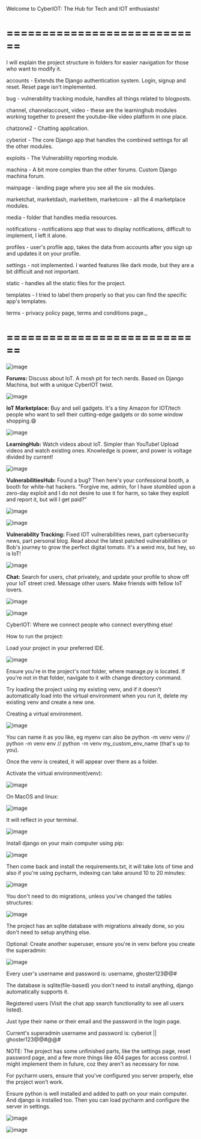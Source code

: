 Welcome to CyberIOT: The Hub for Tech and IOT enthusiasts!

============================
============================

I will explain the project structure in folders for easier navigation for those who want to modify it.

accounts - Extends the Django authentication system. Login, signup and reset. Reset page isn't implemented.

bug - vulnerability tracking module, handles all things related to blogposts.

channel, channelaccount, video - these are the learninghub modules working together to present the youtube-like video platform in one place.

chatzone2 - Chatting application.

cyberiot - The core Django app that handles the combined settings for all the other modules.

exploits - The Vulnerability reporting module.

machina - A bit more complex than the other forums. Custom Django machina forum.

mainpage  - landing page where you see all the six modules.

marketchat, marketdash, marketitem, marketcore - all the 4 marketplace modules.

media - folder that handles media resources.

notifications - notifications app that was to display notifications, difficult to implement, I left it alone.

profiles - user's profile app, takes the data from accounts after you sign up and updates it on your profile.

settings - not implemented. I wanted features like dark mode, but they are a bit difficult and not important.

static - handles all the static files for the project.

templates - I tried to label them properly so that you can find the specific app's templates.

terms - privacy policy page, terms and conditions page._

============================
============================

![image](https://github.com/user-attachments/assets/0da19965-6640-4aad-8f9f-5f443d3e31bb)

**Forums:** Discuss about IoT. A mosh pit for tech nerds. Based on Django Machina, but with a unique CyberIOT twist.

![image](https://github.com/user-attachments/assets/96e0051e-a16f-4bc2-a5aa-11c2a59de634)

**IoT Marketplace:** Buy and sell gadgets. It's a tiny Amazon for IOT/tech people who want to sell their cutting-edge gadgets or do some window shopping.😄

![image](https://github.com/user-attachments/assets/10ba4f74-3a85-4118-9fb7-1131849fe679)

**LearningHub:** Watch videos about IoT. Simpler than YouTube! Upload videos and watch existing ones. Knowledge is power, and power is voltage divided by current!

![image](https://github.com/user-attachments/assets/18e9ec34-749e-4755-8dce-602e773a5ea5)

**VulnerabilitiesHub:** Found a bug? Then here's your confessional booth, a booth for white-hat hackers. "Forgive me, admin, for I have stumbled upon a zero-day exploit and I do not desire to use it for harm, so take they exploit and report it, but will I get paid?"

![image](https://github.com/user-attachments/assets/34c64e2e-0023-4616-8290-7f78ffe48979)

![image](https://github.com/user-attachments/assets/ee7f8590-fae2-46ce-9ede-f7a5d375b13f)

**Vulnerability Tracking:** Fixed IOT vulnerabilities news, part cybersecurity news, part personal blog. Read about the latest patched vulnerabilities or Bob's journey to grow the perfect digital tomato. It's a weird mix, but hey, so is IoT!

![image](https://github.com/user-attachments/assets/7bbbf659-87e9-484a-972a-120afd68d2c5)

**Chat:** Search for users, chat privately, and update your profile to show off your IoT street cred. Message other users. Make friends with fellow IoT lovers. 

![image](https://github.com/user-attachments/assets/4284c241-ca4f-4d27-95a8-a2152cd9047e)

![image](https://github.com/user-attachments/assets/1a1e97ee-84f1-495f-a09a-932c0d4fffa8)

CyberIOT: Where we connect people who connect everything else!

How to run the project:

Load your project in your preferred IDE.

![image](https://github.com/user-attachments/assets/34345679-550e-4800-b5d5-5e2fc875a23b)

Ensure you're in the project's root folder, where manage.py is located. If you're not in that folder, navigate to it with change directory command.

Try loading the project using my existing venv, and if it doesn’t automatically load into the virtual environment when you run it, delete my existing venv and create a new one.

Creating a virtual environment.

![image](https://github.com/user-attachments/assets/2d74c433-f3b5-4a2f-bd2b-9211dc864268)

You can name it as you like, eg myenv can also be python -m venv venv // python -m venv env // python -m venv my_custom_env_name (that's up to you).

Once the venv is created, it will appear over there as a folder. 

Activate the virtual environment(venv):

![image](https://github.com/user-attachments/assets/0c092e2d-4cc6-4db1-bb84-6fe357ea615c)

On MacOS and linux:

![image](https://github.com/user-attachments/assets/0ae198e2-9e41-4acd-9a3b-e36995254033)

It will reflect in your terminal.

![image](https://github.com/user-attachments/assets/55b443b6-dbdc-4811-a659-70e8ea0f06e0)

Install django on your main computer using pip:

![image](https://github.com/user-attachments/assets/7e9fe40a-729e-4a15-a071-5c3c303ee9be)

Then come back and install the requirements.txt, it will take lots of time and also if you're using pycharm, indexing can take around 10 to 20 minutes: 

![image](https://github.com/user-attachments/assets/7337d02b-dc9f-4655-a02c-9a62373b3e7e)

You don't need to do migrations, unless you've changed the tables structures:

![image](https://github.com/user-attachments/assets/25821ea9-a982-4237-af8f-64baef53d3c4)

The project has an sqlite database with migrations already done, so you don't need to setup anything else.

Optional: Create another superuser, ensure you're in venv before you create the superadmin:

![image](https://github.com/user-attachments/assets/3721d020-2315-4f2b-8145-fcdfef3c7e62)

Every user's username and password is: username, ghoster123@@# 

The database is sqlite(file-based) you don't need to install anything, django automatically supports it.

Registered users (Visit the chat app search functionality to see all users listed).

Just type their name or their email and the password in the login page.

Current's superadmin username and password is: cyberiot || ghoster123@@#@@#

NOTE: The project has some unfinished parts, like the settings page, reset password page, and a few more things like 404 pages for access control. I might implement them in future, coz they aren't as necessary for now.

For pycharm users, ensure that you've configured you server properly, else the project won't work.

Ensure python is well installed and added to path on your main computer. And django is installed too. Then you can load pycharm and configure the server in settings. 

![image](https://github.com/user-attachments/assets/9c3cd3af-24d8-4b2a-a650-fdf16f7b31fd)

![image](https://github.com/user-attachments/assets/919466f2-31b8-460b-9377-50bedbb40c89)







